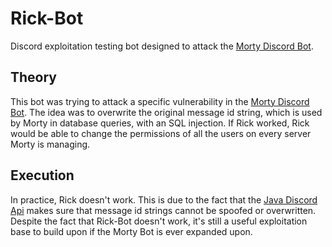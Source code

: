 # Rick-Bot
Discord exploitation testing bot designed to attack the [Morty Discord Bot](https://github.com/Wh1spr/Morty/tree/master/src/main/java/wh1spr/morty).

## Theory
This bot was trying to attack a specific vulnerability in the [Morty Discord Bot](https://github.com/Wh1spr/Morty/tree/master/src/main/java/wh1spr/morty).
The idea was to overwrite the original message id string, which is used by Morty in database queries, with an SQL injection.
If Rick worked, Rick would be able to change the permissions of all the users on every server Morty is managing.

## Execution
In practice, Rick doesn't work. This is due to the fact that the [Java Discord Api](https://github.com/DV8FromTheWorld/JDA) makes sure that message id strings cannot be spoofed or overwritten.
Despite the fact that Rick-Bot doesn't work, it's still a useful exploitation base to build upon if the Morty Bot is ever expanded upon.
